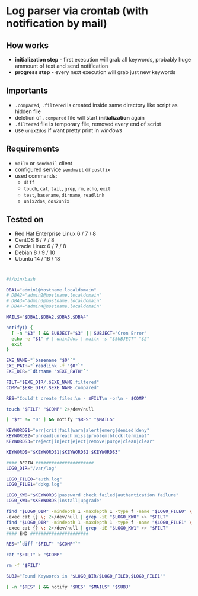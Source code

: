 # Log parser via crontab (with notification by mail)

## How works
 * **initialization step** - first execution will grab all keywords, probably huge ammount of text and send notification
 * **progress step** - every next execution will grab just new keywords
 
## Importants
 * `.compared`, `.filtered` is created inside same directory like script as hidden file
 * deletion of `.compared` file will start **initialization** again
 * `.filtered` file is temporary file, removed every end of script
 * use `unix2dos` if want pretty print in *windows*
 
## Requirements
 * `mailx` or `sendmail` client
 * configured service `sendmail` or `postfix`
 * used commands: 
   * `diff`
   * `touch`, `cat`, `tail`, `grep`, `rm`, `echo`, `exit`
   * `test`, `basename`, `dirname`, `readlink`
   * `unix2dos`, `dos2unix`

## Tested on
 - Red Hat Enterprise Linux 6 / 7 / 8
 - CentOS 6 / 7 / 8
 - Oracle Linux 6 / 7 / 8
 - Debian 8 / 9 / 10
 - Ubuntu 14 / 16 / 18
  
#

```bash
#!/bin/bash

DBA1="admin1@hostname.localdomain"
# DBA2="admin2@hostname.localdomain"
# DBA3="admin3@hostname.localdomain"
# DBA4="admin4@hostname.localdomain"

MAILS="$DBA1,$DBA2,$DBA3,$DBA4"

notify() {
  [ -n "$3" ] && SUBJECT="$3" || SUBJECT="Cron Error"
  echo -e "$1" # | unix2dos | mailx -s "$SUBJECT" "$2"
  exit
}

EXE_NAME="`basename "$0"`"
EXE_PATH="`readlink -f "$0"`"
EXE_DIR="`dirname "$EXE_PATH"`"

FILT="$EXE_DIR/.$EXE_NAME.filtered"
COMP="$EXE_DIR/.$EXE_NAME.compared"

RES="Could't create files:\n - $FILT\n -or\n - $COMP"

touch "$FILT" "$COMP" 2>/dev/null

[ "$?" != "0" ] && notify "$RES" "$MAILS"

KEYWORDS1="err|crit|fail|warn|alert|emerg|denied|deny"
KEYWORDS2="unread|unreach|miss|problem|block|terminat"
KEYWORDS3="reject|inject|eject|remove|purge|clean|clear"

KEYWORDS="$KEYWORDS1|$KEYWORDS2|$KEYWORDS3"

#### BEGIN ######################
LOG0_DIR="/var/log"

LOG0_FILE0="auth.log"
LOG0_FILE1="dpkg.log"

LOG0_KW0="$KEYWORDS|password check failed|authentication failure"
LOG0_KW1="$KEYWORDS|install|upgrade"

find "$LOG0_DIR" -mindepth 1 -maxdepth 1 -type f -name "$LOG0_FILE0" \
-exec cat {} \; 2>/dev/null | grep -iE "$LOG0_KW0" >> "$FILT"
find "$LOG0_DIR" -mindepth 1 -maxdepth 1 -type f -name "$LOG0_FILE1" \
-exec cat {} \; 2>/dev/null | grep -iE "$LOG0_KW1" >> "$FILT"
#### END ######################

RES="`diff "$FILT" "$COMP"`"

cat "$FILT" > "$COMP"

rm -f "$FILT"

SUBJ="Found Keywords in '$LOG0_DIR/$LOG0_FILE0,$LOG0_FILE1'"

[ -n "$RES" ] && notify "$RES" "$MAILS" "$SUBJ"
```
